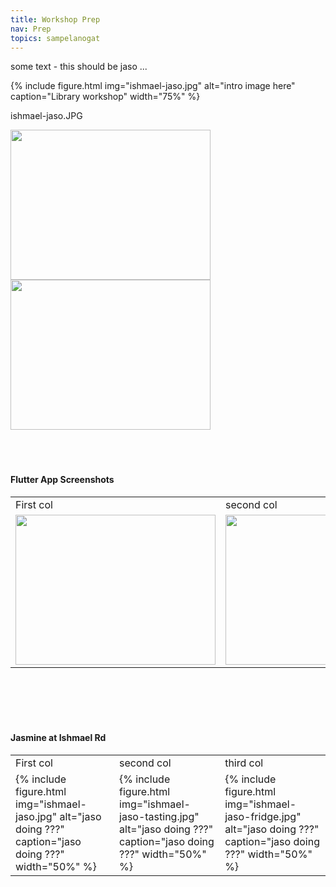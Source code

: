 ```yaml
---
title: Workshop Prep
nav: Prep
topics: sampelanogat
---
```


some text - this should be jaso ...


{% include figure.html img="ishmael-jaso.jpg" alt="intro image here" caption="Library workshop" width="75%" %}

ishmael-jaso.JPG

<img src="https://dickturpshead.github.io/sampelanogat/images/ishmael-jaso.jpg" width=320 height=240>


<img src="https://dickturpshead.github.io/sampelanogat/images/ishmael-jaso.JPG" width=320 height=240>


<br/>
<br/>
<br/>
<br/>

#### Flutter App Screenshots

<table>
  <tr>
    <td>First col</td>
     <td>second col</td>
     <td>third col</td>
  </tr>
  <tr>
    <td><img src="https://dickturpshead.github.io/sampelanogat/images/ishmael-jaso.jpg" width=320 height=240></td>
    <td><img src="https://dickturpshead.github.io/sampelanogat/images/ishmael-jaso-tasting.jpg" width=320 height=240></td>
    <td><img src="https://dickturpshead.github.io/sampelanogat/images/ishmael-jaso-fridge.jpg" width=320 height=240></td>
  </tr>
 </table>


<br/>
<br/>
<br/>
<br/>

#### Jasmine at Ishmael Rd

<table>
  <tr>
    <td>First col</td>
     <td>second col</td>
     <td>third col</td>
  </tr>
  <tr>
    <td>{% include figure.html img="ishmael-jaso.jpg" alt="jaso doing ???" caption="jaso doing ???" width="50%" %}</td>
    <td>{% include figure.html img="ishmael-jaso-tasting.jpg" alt="jaso doing ???" caption="jaso doing ???" width="50%" %}</td>
    <td>{% include figure.html img="ishmael-jaso-fridge.jpg" alt="jaso doing ???" caption="jaso doing ???" width="50%" %}</td>
  </tr>
 </table>
